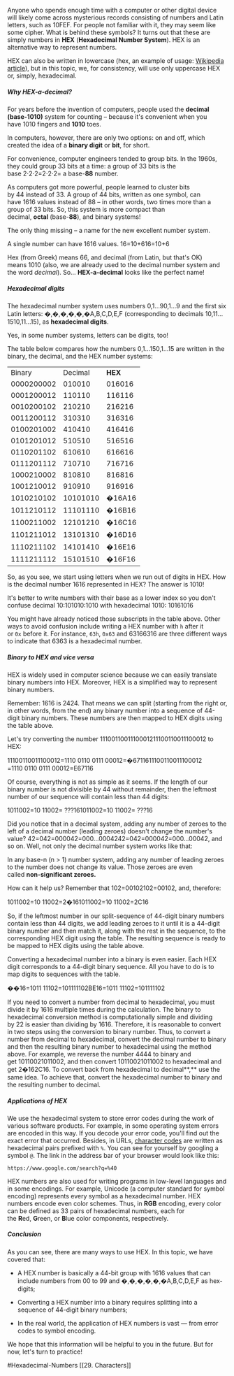 Anyone who spends enough time with a computer or other digital device will likely come across mysterious records consisting of numbers and Latin letters, such as 10FEF. For people not familiar with it, they may seem like some cipher. What is behind these symbols? It turns out that these are simply numbers in **HEX** (**Hexadecimal Number System**). HEX is an alternative way to represent numbers.

HEX can also be written in lowercase (hex, an example of usage: [Wikipedia article](https://en.wikipedia.org/wiki/Hexadecimal)), but in this topic, we, for consistency, will use only uppercase HEX or, simply, hexadecimal.

##### Why HEX-a-decimal?

For years before the invention of computers, people used the **decimal (base-1010)** system for counting – because it's convenient when you have 1010 fingers and **1010** toes.

In computers, however, there are only two options: on and off, which created the idea of a **binary digit** or **bit**, for short.

For convenience, computer engineers tended to group bits. In the 1960s, they could group 33 bits at a time: a group of 33 bits is the base 2⋅2⋅2=2⋅2⋅2= a base-**88** number.

As computers got more powerful, people learned to cluster bits by 44 instead of 33. A group of 44 bits, written as one symbol, can have 1616 values instead of 88 – in other words, two times more than a group of 33 bits. So, this system is more compact than decimal, **octal** (base-**88**), and binary systems!

The only thing missing – a name for the new excellent number system.

A single number can have 1616 values. 16=10+616=10+6

Hex (from Greek) means 66, and decimal (from Latin, but that's OK) means 1010 (also, we are already used to the decimal number system and the word _decimal_). So… **HEX-a-decimal** looks like the perfect name!

##### Hexadecimal digits

The hexadecimal number system uses numbers 0,1…90,1…9 and the first six Latin letters: �,�,�,�,�,�A,B,C,D,E,F (corresponding to decimals 10,11…1510,11…15), as **hexadecimal digits**.

Yes, in some number systems, letters can be digits, too!

The table below compares how the numbers 0,1…150,1…15 are written in the binary, the decimal, and the HEX number systems:

|   |   |   |
|---|---|---|
|Binary|Decimal|**HEX**|
|0000200002​|010010​|016016​|
|0001200012​|110110​|116116​|
|0010200102​|210210​|216216​|
|0011200112​|310310​|316316​|
|0100201002​|410410​|416416​|
|0101201012​|510510​|516516​|
|0110201102​|610610​|616616​|
|0111201112​|710710​|716716​|
|1000210002​|810810​|816816​|
|1001210012​|910910​|916916​|
|1010210102​|10101010​|�16A16​|
|1011210112​|11101110​|�16B16​|
|1100211002​|12101210​|�16C16​|
|1101211012​|13101310​|�16D16​|
|1110211102​|14101410​|�16E16​|
|1111211112​|15101510​|�16F16​|

So, as you see, we start using letters when we run out of digits in HEX. How is the decimal number 1616 represented in HEX? The answer is 1010!

It's better to write numbers with their base as a lower index so you don't confuse decimal 10:101010:1010​ with hexadecimal 1010: 10161016​

You might have already noticed those subscripts in the table above. Other ways to avoid confusion include writing a HEX number with `h` after it or `0x` before it. For instance, `63h`, `0x63` and 63166316​ are three different ways to indicate that 6363 is a hexadecimal number.

##### Binary to HEX and vice versa

HEX is widely used in computer science because we can easily translate binary numbers into HEX. Moreover, HEX is a simplified way to represent binary numbers.

Remember: 1616 is 2424. That means we can split (starting from the right or, in other words, from the end) any binary number into a sequence of 44-digit binary numbers. These numbers are then mapped to HEX digits using the table above.

Let's try converting the number 1110011001110001211100110011100012​ to HEX:

11100110011100012=1110 0110 0111 00012=�6711611100110011100012​=1110 0110 0111 00012​=E67116​

Of course, everything is not as simple as it seems. If the length of our binary number is not divisible by 44 without remainder, then the leftmost number of our sequence will contain less than 44 digits:

1011002=10 11002= ???161011002​=10 11002​= ???16​

Did you notice that in a decimal system, adding any number of zeroes to the left of a decimal number (leading zeroes) doesn't change the number's value? 42=042=000042=000…0004242=042=000042=000…00042, and so on. Well, not only the decimal number system works like that:

In any base-n (n > 1) number system, adding any number of leading zeroes to the number does not change its value. Those zeroes are even called **non-significant zeroes.**

How can it help us? Remember that 102=00102102​=00102​, and, therefore:

1011002=10 11002=2�161011002​=10 11002​=2C16​

So, if the leftmost number in our split-sequence of 44-digit binary numbers contain less than 44 digits, we add leading zeroes to it until it is a 44-digit binary number and then match it, along with the rest in the sequence, to the corresponding HEX digit using the table. The resulting sequence is ready to be mapped to HEX digits using the table above.

Converting a hexadecimal number into a binary is even easier. Each HEX digit corresponds to a 44-digit binary sequence. All you have to do is to map digits to sequences with the table.

��16=1011 11102=101111102BE16​=1011 11102​=101111102​

If you need to convert a number from decimal to hexadecimal, you must divide it by 1616 multiple times during the calculation. The binary to hexadecimal conversion method is computationally simple and dividing by 22 is easier than dividing by 1616. Therefore, it is reasonable to convert in two steps using the conversion to binary number. Thus, to convert a number from decimal to hexadecimal, convert the decimal number to binary and then the resulting binary number to hexadecimal using the method above. For example, we reverse the number 4444 to binary and get 10110021011002​, and then convert 10110021011002​ to hexadecimal and get 2�162C16​. To convert back from hexadecimal to decimal**,** use the same idea. To achieve that, convert the hexadecimal number to binary and the resulting number to decimal.

##### Applications of HEX

We use the hexadecimal system to store error codes during the work of various software products. For example, in some operating system errors are encoded in this way. If you decode your error code, you'll find out the exact error that occurred. Besides, in URLs, [character codes](https://www.w3schools.com/tags/ref_urlencode.ASP) are written as hexadecimal pairs prefixed with `%`. You can see for yourself by googling a symbol `@`. The link in the address bar of your browser would look like this:

```no-highlight
https://www.google.com/search?q=%40
```

HEX numbers are also used for writing programs in low-level languages and in some encodings. For example, Unicode (a computer standard for symbol encoding) represents every symbol as a hexadecimal number. HEX numbers encode even color schemes. Thus, in **RGB** encoding, every color can be defined as 33 pairs of hexadecimal numbers, each for the **R**ed, **G**reen, or **B**lue color components, respectively.

##### Conclusion

As you can see, there are many ways to use HEX. In this topic, we have covered that:

- A HEX number is basically a 44-bit group with 1616 values that can include numbers from 00 to 99 and �,�,�,�,�,�A,B,C,D,E,F as hex-digits;
    
- Converting a HEX number into a binary requires splitting into a sequence of 44-digit binary numbers;
    
- In the real world, the application of HEX numbers is vast — from error codes to symbol encoding.
    

We hope that this information will be helpful to you in the future. But for now, let's turn to practice!

#Hexadecimal-Numbers 
[[29. Characters]]


